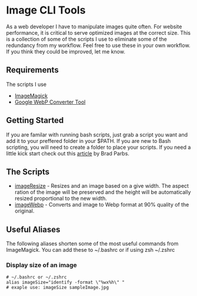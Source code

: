 # Image CLI Tools

As a web developer I have to manipulate images quite often.  For website performance, it is critical to serve optimized images at the correct size.  This is a collection of some of the scripts I use to eliminate some of the redundancy from my workflow.  Feel free to use these in your own workflow.  If you think they could be improved, let me know.  

## Requirements
The scripts I use 
* [ImageMagick](https://www.imagemagick.org/script/index.php)
* [Google WebP Converter Tool](https://developers.google.com/speed/webp/)

## Getting Started
If you are familar with running bash scripts, just grab a script you want and add it to your preffered folder in your $PATH.  If you are new to Bash scripting, you will need to create a folder to place your scripts. If you need a little kick start check out this [article](https://webdevstudios.com/2016/07/07/beginners-guide-writing-bash-and-shell-scripts/) by Brad Parbs. 

## The Scripts
* [imageResize](https://github.com/dvrs-brad/image-cli-tools/blob/master/imageResize) - Resizes and an image based on a give width.  The aspect ration of the image will be preserved and the height will be automatically resized proportional to the new width.
* [imageWebp](https://github.com/dvrs-brad/image-cli-tools/blob/master/imageWebp) - Converts and image to Webp format at 90% quality of the original.

## Useful Aliases
The following aliases shorten some of the most useful commands from ImageMagick.  You can add these to ~/.bashrc or if using zsh ~/.zshrc
### Display size of an image
```
# ~/.bashrc or ~/.zshrc
alias imageSize="identify -format \"%wx%h\" "
# exaple use: imageSize sampleImage.jpg
```


  

